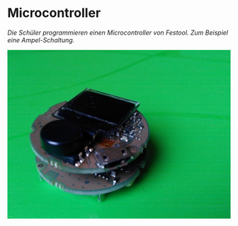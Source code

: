# Microcontroller
*Die Schüler programmieren einen Microcontroller von Festool. Zum Beispiel eine Ampel-Schaltung.*

![Festool](files/festool.jpg)
